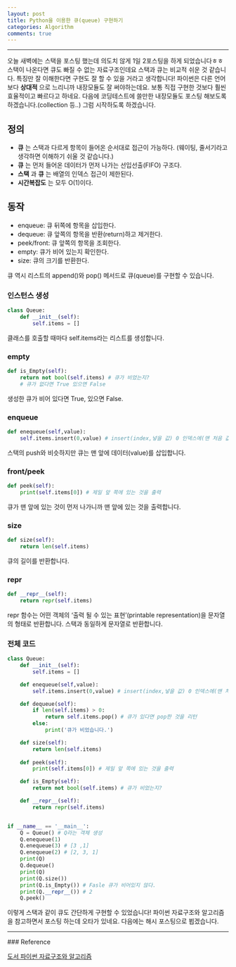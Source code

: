 ```yaml
---
layout: post
title: Python을 이용한 큐(queue) 구현하기
categories: Algorithm
comments: true
---
```


----
오늘 새벽에는 스택을 포스팅 했는데 의도치 않게 1일 2포스팅을 하게 되었습니다ㅎㅎ
스택이 나온다면 큐도 빠질 수 없는 자료구조인데요 스택과 큐는 비교적 쉬운 것 같습니다.
특징만 잘 이해한다면 구현도 잘 할 수 있을 거라고 생각합니다!
파이썬은 다른 언어보다 __상대적__ 으로 느리니까 내장모듈도 잘 써야하는데요.
보통 직접 구현한 것보다 훨씬 효율적이고 빠르다고 하네요. 다음에 코딩테스트에 쓸만한 내장모듈도 포스팅 해보도록 하겠습니다.(collection 등..)
그럼 시작하도록 하겠습니다.

## 정의
+ __큐__ 는 스택과 다르게 항목이 들어온 순서대로 접근이 가능하다. (웨이팅, 줄서기라고 생각하면 이해하기 쉬울 것 같습니다.)
+ __큐__ 는 먼저 들어온 데이터가 먼저 나가는 선입선출(FIFO) 구조다.
+ __스택__ 과 __큐__ 는 배열의 인덱스 접근이 제한된다.
+ __시간복잡도__ 는 모두 O(1)이다.



## 동작
+ enqueue: 큐 뒤쪽에 항목을 삽입한다.
+ dequeue: 큐 앞쪽의 항목을 반환(return)하고 제거한다.
+ peek/front: 큐 앞쪽의 항목을 조회한다.
+ empty: 큐가 비어 있는지 확인한다.
+ size: 큐의 크기를 반환한다.

큐 역시 리스트의 append()와 pop() 메서드로 큐(queue)를 구현할 수 있습니다.
### 인스턴스 생성
~~~python
class Queue:
    def __init__(self):
        self.items = []
~~~
클래스를 호출할 때마다 self.items라는 리스트를 생성합니다.

### empty
~~~python
def is_Empty(self):
    return not bool(self.items) # 큐가 비었는지?
    # 큐가 없다면 True 있으면 False


~~~
생성한 큐가 비어 있다면 True, 있으면 False.

### enqueue
~~~python
def enequeue(self,value):
    self.items.insert(0,value) # insert(index,넣을 값) 0 인덱스에(맨 처음 값)을 삽입
~~~
스택의 push와 비슷하지만 큐는 맨 앞에 데이터(value)를 삽입합니다.

### front/peek
~~~python
def peek(self):
    print(self.items[0]) # 제일 앞 쪽에 있는 것을 출력
~~~
큐가 맨 앞에 있는 것이 먼저 나가니까 맨 앞에 있는 것을 출력합니다.


### size
~~~python
def size(self):
    return len(self.items)
~~~
큐의 길이를 반환합니다.

### repr
~~~python
def __repr__(self):
    return repr(self.items)
~~~

repr 함수는 어떤 객체의 ‘출력 될 수 있는 표현’(printable representation)을 문자열의 형태로 반환합니다. 스택과 동일하게 문자열로 반환합니다.

### 전체 코드
~~~python
class Queue:
    def __init__(self):
        self.items = []

    def enequeue(self,value):
        self.items.insert(0,value) # insert(index,넣을 값) 0 인덱스에(맨 처음 값)을 삽입

    def dequeue(self):
        if len(self.items) > 0:
            return self.items.pop() # 큐가 있다면 pop한 것을 리턴
        else:
            print('큐가 비었습니다.')

    def size(self):
        return len(self.items)
    
    def peek(self):
        print(self.items[0]) # 제일 앞 쪽에 있는 것을 출력

    def is_Empty(self):
        return not bool(self.items) # 큐가 비었는지?

    def __repr__(self):
        return repr(self.items)


if __name__ == '__main__':
    Q = Queue() # Q라는 객체 생성
    Q.enequeue(1)
    Q.enequeue(3) # [3 ,1]
    Q.enequeue(2) # [2, 3, 1]
    print(Q)
    Q.dequeue()
    print(Q)
    print(Q.size())
    print(Q.is_Empty()) # Fasle 큐가 비어있지 않다.
    print(Q.__repr__()) # 2
    Q.peek()
~~~

이렇게 스택과 같이 큐도 간단하게 구현할 수 있었습니다!
파이썬 자료구조와 알고리즘을 참고하면서 포스팅 하는데 오타가 있네요.
다음에는 해시 포스팅으로 뵙겠습니다.  
<hr>
### Reference


[도서 파이썬 자료구조와 알고리즘](http://www.yes24.com/Product/Goods/74971408)
